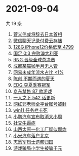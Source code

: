 # 2021-09-04

共 19 条

<!-- BEGIN -->
<!-- 最后更新时间 Sat Sep 04 2021 20:19:14 GMT+0800 (China Standard Time) -->

1. [菅义伟或将辞去日本首相](https://www.zhihu.com/search?q=菅义伟)
1. [微信聊天记录付费云存储](https://www.zhihu.com/search?q=微信)
1. [128G iPhone12价格低至 4799](https://www.zhihu.com/search?q=iPhone12)
1. [国足 0:3 完败澳大利亚](https://www.zhihu.com/search?q=中国男足)
1. [RNG 晋级全球总决赛](https://www.zhihu.com/search?q=RNG)
1. [成都某猫咖半月无人管](https://www.zhihu.com/search?q=成都猫咖)
1. [网易未成年流水占比 <1%](https://www.zhihu.com/search?q=网易游戏)
1. [陈创 不期而遇的夏天](https://www.zhihu.com/search?q=不期而遇的夏天)
1. [EDG 夺夏季赛冠军](https://www.zhihu.com/search?q=EDG)
1. [京东禁售 87 款游戏](https://www.zhihu.com/search?q=禁售游戏)
1. [一人之下 542 话更新](https://www.zhihu.com/search?q=一人之下)
1. [网红郭老师全平台账号被封](https://www.zhihu.com/search?q=郭老师)
1. [win11 任务栏卡死](https://www.zhihu.com/search?q=windows任务栏)
1. [小鹏汽车宣布取消大小周](https://www.zhihu.com/search?q=小鹏汽车)
1. [社交牛逼症](https://www.zhihu.com/search?q=社交牛逼症)
1. [山西太原一化工厂疑似爆炸](https://www.zhihu.com/search?q=太原化工厂)
1. [小米汽车落户北京](https://www.zhihu.com/search?q=小米汽车总部)
1. [志愿军烈士遗骸归国](https://www.zhihu.com/search?q=志愿军)
1. [游戏骗局小学生被骗千元](https://www.zhihu.com/search?q=游戏骗局)

<!-- END -->

